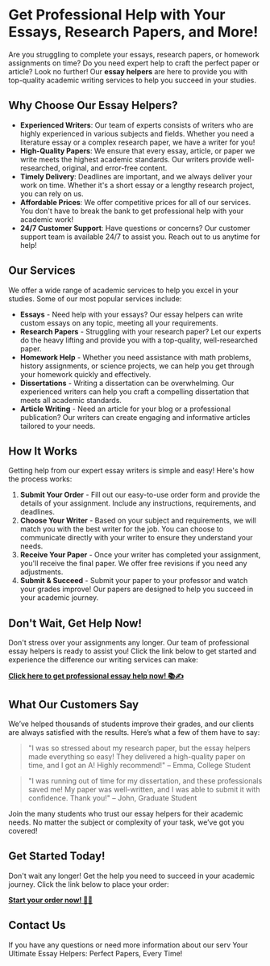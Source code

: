 <h1>Get Professional Help with Your Essays, Research Papers, and More!</h1>

<p>Are you struggling to complete your essays, research papers, or homework assignments on time? Do you need expert help to craft the perfect paper or article? Look no further! Our <strong>essay helpers</strong> are here to provide you with top-quality academic writing services to help you succeed in your studies.</p>

<h2>Why Choose Our Essay Helpers?</h2>

<ul>
  <li><strong>Experienced Writers</strong>: Our team of experts consists of writers who are highly experienced in various subjects and fields. Whether you need a literature essay or a complex research paper, we have a writer for you!</li>
  <li><strong>High-Quality Papers</strong>: We ensure that every essay, article, or paper we write meets the highest academic standards. Our writers provide well-researched, original, and error-free content.</li>
  <li><strong>Timely Delivery</strong>: Deadlines are important, and we always deliver your work on time. Whether it's a short essay or a lengthy research project, you can rely on us.</li>
  <li><strong>Affordable Prices</strong>: We offer competitive prices for all of our services. You don't have to break the bank to get professional help with your academic work!</li>
  <li><strong>24/7 Customer Support</strong>: Have questions or concerns? Our customer support team is available 24/7 to assist you. Reach out to us anytime for help!</li>
</ul>

<h2>Our Services</h2>

<p>We offer a wide range of academic services to help you excel in your studies. Some of our most popular services include:</p>

<ul>
  <li><strong>Essays</strong> - Need help with your essays? Our essay helpers can write custom essays on any topic, meeting all your requirements.</li>
  <li><strong>Research Papers</strong> - Struggling with your research paper? Let our experts do the heavy lifting and provide you with a top-quality, well-researched paper.</li>
  <li><strong>Homework Help</strong> - Whether you need assistance with math problems, history assignments, or science projects, we can help you get through your homework quickly and effectively.</li>
  <li><strong>Dissertations</strong> - Writing a dissertation can be overwhelming. Our experienced writers can help you craft a compelling dissertation that meets all academic standards.</li>
  <li><strong>Article Writing</strong> - Need an article for your blog or a professional publication? Our writers can create engaging and informative articles tailored to your needs.</li>
</ul>

<h2>How It Works</h2>

<p>Getting help from our expert essay writers is simple and easy! Here's how the process works:</p>

<ol>
  <li><strong>Submit Your Order</strong> - Fill out our easy-to-use order form and provide the details of your assignment. Include any instructions, requirements, and deadlines.</li>
  <li><strong>Choose Your Writer</strong> - Based on your subject and requirements, we will match you with the best writer for the job. You can choose to communicate directly with your writer to ensure they understand your needs.</li>
  <li><strong>Receive Your Paper</strong> - Once your writer has completed your assignment, you'll receive the final paper. We offer free revisions if you need any adjustments.</li>
  <li><strong>Submit & Succeed</strong> - Submit your paper to your professor and watch your grades improve! Our papers are designed to help you succeed in your academic journey.</li>
</ol>

<h2>Don't Wait, Get Help Now!</h2>

<p>Don't stress over your assignments any longer. Our team of professional essay helpers is ready to assist you! Click the link below to get started and experience the difference our writing services can make:</p>

<p><a href="https://tinyurl.com/topessay?keyword=essay+helpers" target="_blank"><strong>Click here to get professional essay help now! 📚✍️</strong></a></p>

<h2>What Our Customers Say</h2>

<p>We’ve helped thousands of students improve their grades, and our clients are always satisfied with the results. Here’s what a few of them have to say:</p>

<blockquote>
  <p>"I was so stressed about my research paper, but the essay helpers made everything so easy! They delivered a high-quality paper on time, and I got an A! Highly recommend!" – Emma, College Student</p>
</blockquote>

<blockquote>
  <p>"I was running out of time for my dissertation, and these professionals saved me! My paper was well-written, and I was able to submit it with confidence. Thank you!" – John, Graduate Student</p>
</blockquote>

<p>Join the many students who trust our essay helpers for their academic needs. No matter the subject or complexity of your task, we’ve got you covered!</p>

<h2>Get Started Today!</h2>

<p>Don't wait any longer! Get the help you need to succeed in your academic journey. Click the link below to place your order:</p>

<p><a href="https://tinyurl.com/topessay?keyword=essay+helpers" target="_blank"><strong>Start your order now! 🚀📖</strong></a></p>

<h2>Contact Us</h2>

<p>If you have any questions or need more information about our serv
Your Ultimate Essay Helpers: Perfect Papers, Every Time!
